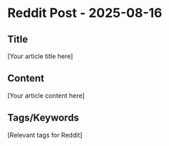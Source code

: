 # Reddit Post - 2025-08-16

## Title
[Your article title here]

## Content
[Your article content here]

## Tags/Keywords
[Relevant tags for Reddit]
